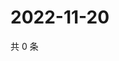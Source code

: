 # 2022-11-20

共 0 条

<!-- BEGIN WEIBO -->
<!-- 最后更新时间 Sun Nov 20 2022 17:00:57 GMT+0800 (China Standard Time) -->

<!-- END WEIBO -->
